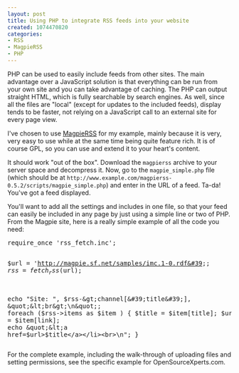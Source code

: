 ```yaml
--- 
layout: post
title: Using PHP to integrate RSS feeds into your website
created: 1074470820
categories: 
- RSS
- MagpieRSS
- PHP
---
```

<p>
	PHP can be used to easily include feeds from other sites. The main advantage over a JavaScript solution is that everything can be run from your own site and you can take advantage of caching. The PHP can output straight HTML, which is fully searchable by search engines. As well, since all the files are &quot;local&quot; (except for updates to the included feeds), display tends to be faster, not relying on a JavaScript call to an external site for every page view.</p>
<!--break-->
<p>
	I&#39;ve chosen to use <a href="http://magpierss.sourceforge.net/">MagpieRSS</a> for my example, mainly because it is very, very easy to use while at the same time being quite feature rich. It is of course GPL, so you can use and extend it to your heart&#39;s content.</p>
<p>
	It should work &quot;out of the box&quot;. Download the <code>magpierss</code> archive to your server space and decompress it. Now, go to the <code>magpie_simple.php</code> file (which should be at <code>http://www.example.com/magpierss-0.5.2/scripts/magpie_simple.php</code>) and enter in the URL of a feed. Ta-da! You&#39;ve got a feed displayed.</p>
<p>
	You&#39;ll want to add all the settings and includes in one file, so that your feed can easily be included in any page by just using a simple line or two of PHP. From the Magpie site, here is a really simple example of all the code you need:</p>
<pre>
require_once &#39;rss_fetch.inc&#39;;

$url = &#39;http://magpie.sf.net/samples/imc.1-0.rdf&#39;;
$rss = fetch_rss($url);

echo &quot;Site: &quot;, $rss-&gt;channel[&#39;title&#39;], &quot;&lt;br&gt;\n&quot;;
foreach ($rss-&gt;items as $item ) {
	$title = $item[title];
	$url   = $item[link];
	echo &quot;&lt;a href=$url&gt;$title&lt;/a&gt;&lt;/li&gt;&lt;br&gt;\n&quot;;
}
</pre>
<p>
	For the complete example, including the walk-through of uploading files and setting permissions, see the specific example for OpenSourceXperts.com.</p>
